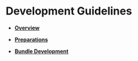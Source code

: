 # Development Guidelines<a name="EN-US_TOPIC_0000001053617944"></a>

-   **[Overview](overview.md)**  

-   **[Preparations](preparations.md)**  

-   **[Bundle Development](bundle-development.md)**  


